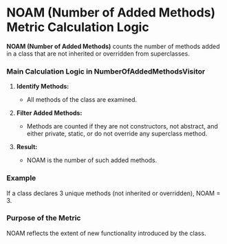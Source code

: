 # NOAM (Number of Added Methods) Metric Calculation Logic

**NOAM (Number of Added Methods)** counts the number of methods added in a class that are not inherited or overridden from superclasses.

### Main Calculation Logic in NumberOfAddedMethodsVisitor

1. **Identify Methods:**
   - All methods of the class are examined.

2. **Filter Added Methods:**
   - Methods are counted if they are not constructors, not abstract, and either private, static, or do not override any superclass method.

3. **Result:**
   - NOAM is the number of such added methods.

### Example
If a class declares 3 unique methods (not inherited or overridden), NOAM = 3.

### Purpose of the Metric
NOAM reflects the extent of new functionality introduced by the class.

